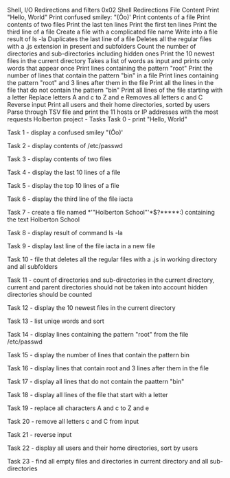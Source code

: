 Shell, I/O Redirections and filters
0x02 Shell Redirections
File Content
Print "Hello, World"
Print confused smiley: "(Ôo)'
Print contents of a file
Print contents of two files
Print the last ten lines
Print the first ten lines
Print the third line of a file
Create a file with a complicated file name
Write into a file result of ls -la
Duplicates the last line of a file
Deletes all the regular files with a .js extension in present and subfolders
Count the number of directories and sub-directories including hidden ones
Print the 10 newest files in the current directory
Takes a list of words as input and prints only words that appear once
Print lines containing the pattern "root"
Print the number of lines that contain the pattern "bin" in a file
Print lines containing the pattern "root" and 3 lines after them in the file
Print all the lines in the file that do not contain the pattern "bin"
Print all lines of the file starting with a letter
Replace letters A and c to Z and e
Removes all letters c and C
Reverse input
Print all users and their home directories, sorted by users
Parse through TSV file and print the 11 hosts or IP addresses with the most requests
Holberton project - Tasks
Task 0 - print "Hello, World"

Task 1 - display a confused smiley "(Ôo)'

Task 2 - display contents of /etc/passwd

Task 3 - display contents of two files

Task 4 - display the last 10 lines of a file

Task 5 - display the top 10 lines of a file

Task 6 - display the third line of the file iacta

Task 7 - create a file named *\'"Holberton School"'\*$?*****:) containing the text Holberton School

Task 8 - display result of command ls -la

Task 9 - display last line of the file iacta in a new file

Task 10 - file that deletes all the regular files with a .js in working directory and all subfolders

Task 11 - count of directories and sub-directories in the current directory, current and parent directories should not be taken into account hidden directories should be counted

Task 12 - display the 10 newest files in the current directory

Task 13 - list uniqe words and sort

Task 14 - display lines containing the pattern "root" from the file /etc/passwd

Task 15 - display the number of lines that contain the pattern bin

Task 16 - display lines that contain root and 3 lines after them in the file

Task 17 - display all lines that do not contain the paattern "bin"

Task 18 - display all lines of the file that start with a letter

Task 19 - replace all characters A and c to Z and e

Task 20 - remove all letters c and C from input

Task 21 - reverse input

Task 22 - display all users and their home directories, sort by users

Task 23 - find all empty files and directories in current directory and all sub-directories